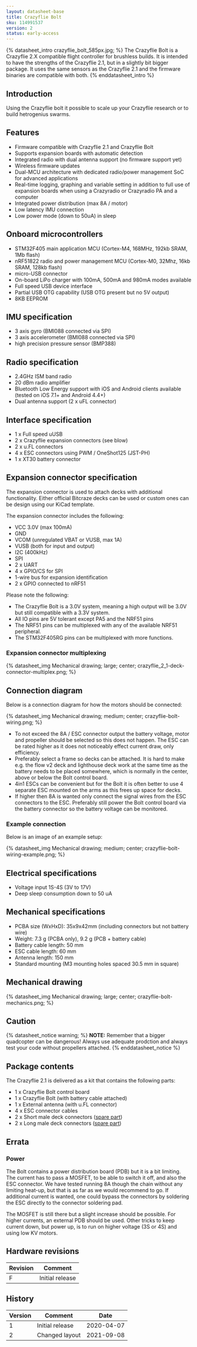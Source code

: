 ```yaml
---
layout: datasheet-base
title: Crazyflie Bolt
sku: 114991537
version: 2
status: early-access
---
```


{% datasheet_intro crazyflie_bolt_585px.jpg; %}
The Crazyflie Bolt is a Crazyflie 2.X compatible flight controller for brushless builds.
It is intended to have the strengths of the Crazyflie 2.1, but in a slightly bit bigger package.
It uses the same sensors as the Crazyflie 2.1 and the firmware binaries are compatible with both.
{% enddatasheet_intro %}

## Introduction

Using the Crazyflie bolt it possible to scale up your Crazyflie research or to build hetrogenius swarms.

## Features

* Firmware compatible with Crazyflie 2.1 and Crazyflie Bolt
* Supports expansion boards with automatic detection
* Integrated radio with dual antenna support (no firmware support yet)
* Wireless firmware updates
* Dual-MCU architecture with dedicated radio/power management SoC for advanced applications
* Real-time logging, graphing and variable setting in addition to full use of expansion boards when using a Crazyradio or Crazyradio PA and a computer
* Integrated power distribution (max 8A / motor)
* Low latency IMU connection
* Low power mode (down to 50uA) in sleep

## Onboard microcontrollers

* STM32F405 main application MCU (Cortex-M4, 168MHz, 192kb SRAM, 1Mb flash)
* nRF51822 radio and power management MCU (Cortex-M0, 32Mhz, 16kb SRAM, 128kb flash)
* micro-USB connector
* On-board LiPo charger with 100mA, 500mA and 980mA modes available
* Full speed USB device interface
* Partial USB OTG capability (USB OTG present but no 5V output)
* 8KB EEPROM

## IMU specification

* 3 axis gyro (BMI088 connected via SPI)
* 3 axis accelerometer (BMI088 connected via SPI)
* high precision pressure sensor (BMP388)

## Radio specification

* 2.4GHz ISM band radio
* 20 dBm radio amplifier
* Bluetooth Low Energy support with iOS and Android clients available (tested on iOS 7.1+ and Android 4.4+)
* Dual antenna support (2 x uFL connector)

## Interface specification

* 1 x Full speed uUSB
* 2 x Crazyflie expansion connectors (see blow)
* 2 x u.FL connectors
* 4 x ESC connectors using PWM / OneShot125 (JST-PH)
* 1 x XT30 battery connector

## Expansion connector specification

The expansion connector is used to attach decks with additional functionality. Either official Bitcraze decks
can be used or custom ones can be design using our KiCad template.

The expansion connector includes the following:

* VCC 3.0V (max 100mA)
* GND
* VCOM (unregulated VBAT or VUSB, max 1A)
* VUSB (both for input and output)
* I2C (400kHz)
* SPI
* 2 x UART
* 4 x GPIO/CS for SPI
* 1-wire bus for expansion identification
* 2 x GPIO connected to nRF51

Please note the following:

* The Crazyflie Bolt is a 3.0V system, meaning a high output will be 3.0V but still compatible with a 3.3V system.
* All IO pins are 5V tolerant except PA5 and the NRF51 pins
* The NRF51 pins can be multiplexed with any of the available NRF51 peripheral.
* The STM32F405RG pins can be multiplexed with more functions.

### Expansion connector multiplexing

{% datasheet_img Mechanical drawing; large; center; crazyflie_2_1-deck-connector-multiplex.png; %}

## Connection diagram

Below is a connection diagram for how the motors should be connected:

{% datasheet_img Mechanical drawing; medium; center; crazyflie-bolt-wiring.png; %}

* To not exceed the 8A / ESC connector output the battery voltage, motor and propeller should be
selected so this does not happen. The ESC can be rated higher as it does not noticeably effect
current draw, only efficiency.
* Preferably select a frame so decks can be attached. It is hard to make e.g. the flow v2 deck
and lighthouse deck work at the same time as the battery needs to be placed somewhere, which is
normally in the center, above or below the Bolt control board.
* 4in1 ESCs can be convenient but for the Bolt it is often better to use 4 separate ESC
mounted on the arms as this frees up space for decks.
* If higher then 8A is wanted only connect the signal wires from the ESC connectors to the ESC.
Preferably still power the Bolt control board via the battery connector so the battery voltage can be monitored.

### Example connection

Below is an image of an example setup:

{% datasheet_img Mechanical drawing; medium; center; crazyflie-bolt-wiring-example.png; %}

## Electrical specifications

* Voltage input 1S-4S (3V to 17V)
* Deep sleep consumption down to 50 uA

## Mechanical specifications

* PCBA size (WxHxD): 35x9x42mm (including connectors but not battery wire)
* Weight: 7.3 g (PCBA only), 9.2 g (PCB + battery cable)
* Battery cable length: 50 mm
* ESC cable length: 60 mm
* Antenna length: 150 mm
* Standard mounting (M3 mounting holes spaced 30.5 mm in square)

## Mechanical drawing

{% datasheet_img Mechanical drawing; large; center; crazyflie-bolt-mechanics.png; %}

## Caution

{% datasheet_notice warning; %}
**NOTE:** Remember that a bigger quadcopter can be dangerous! Always use adequate prodction and
always test your code without propellers attached.
{% enddatasheet_notice %}

## Package contents

The Crazyflie 2.1 is delivered as a kit that contains the following parts:

* 1 x Crazyflie Bolt control board
* 1 x Crazyflie Bolt (with battery cable attached)
* 1 x External antenna (with u.FL connector)
* 4 x ESC connector cables
* 2 x Short male deck connectors ([spare part](https://bitcraze.myshopify.com/collections/spare-parts-crazyflie-2-0/products/male-deck-connector))
* 2 x Long male deck connectors ([spare part](https://bitcraze.myshopify.com/collections/spare-parts-crazyflie-2-0/products/male-deck-connector))

## Errata

### Power

The Bolt contains a power distribution board (PDB) but it is a bit limiting. The current has to pass a
MOSFET, to be able to switch it off, and also the ESC connector. We have tested running 8A though the
chain without any limiting heat-up, but that is as far as we would recommend to go. If additional current
is wanted, one could bypass the connectors by soldering the ESC directly to the connector soldering pad.

The MOSFET is still there but a slight increase should be possible. For higher currents, an external PDB
should be used. Other tricks to keep current down, but power up, is to run on higher voltage (3S or 4S)
and using low KV motors.

## Hardware revisions

| Revision | Comment |
| ------- | ------- |
| F | Initial release |

## History

| Version | Comment | Date |
| ------- | ------- | ---- |
| 1 | Initial release | 2020-04-07 |
| 2 | Changed layout | 2021-09-08 |
